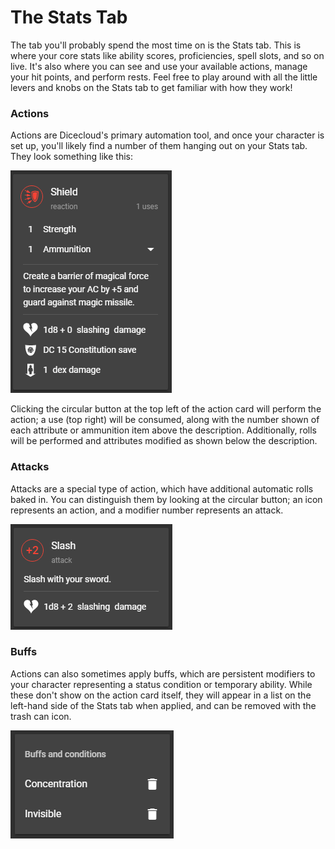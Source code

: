 # The Stats Tab

The tab you'll probably spend the most time on is the Stats tab. This is where your core stats like ability scores, proficiencies, spell slots, and so on live. It's also where you can see and use your available actions, manage your hit points, and perform rests. Feel free to play around with all the little levers and knobs on the Stats tab to get familiar with how they work!

### Actions

Actions are Dicecloud's primary automation tool, and once your character is set up, you'll likely find a number of them hanging out on your Stats tab. They look something like this:

![An example action card.](../.gitbook/assets/image.png)

Clicking the circular button at the top left of the action card will perform the action; a use \(top right\) will be consumed, along with the number shown of each attribute or ammunition item above the description. Additionally, rolls will be performed and attributes modified as shown below the description.

### Attacks

Attacks are a special type of action, which have additional automatic rolls baked in. You can distinguish them by looking at the circular button; an icon represents an action, and a modifier number represents an attack.

![An example attack card.](../.gitbook/assets/image%20%282%29.png)

### Buffs

Actions can also sometimes apply buffs, which are persistent modifiers to your character representing a status condition or temporary ability. While these don't show on the action card itself, they will appear in a list on the left-hand side of the Stats tab when applied, and can be removed with the trash can icon.

![The buffs list, showing two examples of applied buffs.](../.gitbook/assets/image%20%281%29.png)

### 

